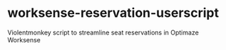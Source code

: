 # worksense-reservation-userscript
Violentmonkey script to streamline seat reservations in Optimaze Worksense
